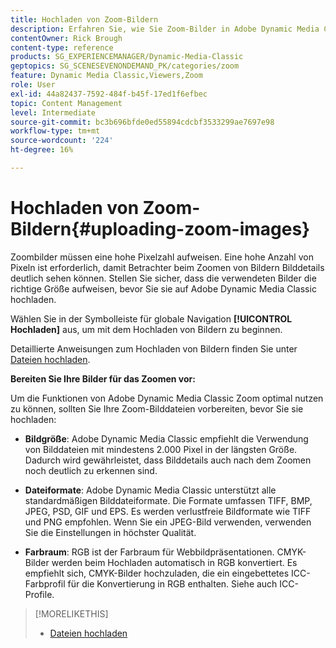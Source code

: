 ```yaml
---
title: Hochladen von Zoom-Bildern
description: Erfahren Sie, wie Sie Zoom-Bilder in Adobe Dynamic Media Classic hochladen.
contentOwner: Rick Brough
content-type: reference
products: SG_EXPERIENCEMANAGER/Dynamic-Media-Classic
geptopics: SG_SCENESEVENONDEMAND_PK/categories/zoom
feature: Dynamic Media Classic,Viewers,Zoom
role: User
exl-id: 44a82437-7592-484f-b45f-17ed1f6efbec
topic: Content Management
level: Intermediate
source-git-commit: bc3b696bfde0ed55894cdcbf3533299ae7697e98
workflow-type: tm+mt
source-wordcount: '224'
ht-degree: 16%

---
```


# Hochladen von Zoom-Bildern{#uploading-zoom-images}

Zoombilder müssen eine hohe Pixelzahl aufweisen. Eine hohe Anzahl von Pixeln ist erforderlich, damit Betrachter beim Zoomen von Bildern Bilddetails deutlich sehen können. Stellen Sie sicher, dass die verwendeten Bilder die richtige Größe aufweisen, bevor Sie sie auf Adobe Dynamic Media Classic hochladen.

Wählen Sie in der Symbolleiste für globale Navigation **[!UICONTROL Hochladen]** aus, um mit dem Hochladen von Bildern zu beginnen.

Detaillierte Anweisungen zum Hochladen von Bildern finden Sie unter [Dateien hochladen](uploading-files.md#uploading_files).

**Bereiten Sie Ihre Bilder für das Zoomen vor:**

Um die Funktionen von Adobe Dynamic Media Classic Zoom optimal nutzen zu können, sollten Sie Ihre Zoom-Bilddateien vorbereiten, bevor Sie sie hochladen:

* **Bildgröße**: Adobe Dynamic Media Classic empfiehlt die Verwendung von Bilddateien mit mindestens 2.000 Pixel in der längsten Größe. Dadurch wird gewährleistet, dass Bilddetails auch nach dem Zoomen noch deutlich zu erkennen sind.

* **Dateiformate**: Adobe Dynamic Media Classic unterstützt alle standardmäßigen Bilddateiformate. Die Formate umfassen TIFF, BMP, JPEG, PSD, GIF und EPS. Es werden verlustfreie Bildformate wie TIFF und PNG empfohlen. Wenn Sie ein JPEG-Bild verwenden, verwenden Sie die Einstellungen in höchster Qualität.

* **Farbraum**: RGB ist der Farbraum für Webbildpräsentationen. CMYK-Bilder werden beim Hochladen automatisch in RGB konvertiert. Es empfiehlt sich, CMYK-Bilder hochzuladen, die ein eingebettetes ICC-Farbprofil für die Konvertierung in RGB enthalten. Siehe auch ICC-Profile.

>[!MORELIKETHIS]
>
>* [Dateien hochladen](uploading-files.md#uploading_files)
